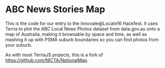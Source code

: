 ABC News Stories Map
====================

This is the code for our entry to the Innovate@Locate16 Hackfest. It uses Terria to plot the ABC Local News Photos dataset from data.gov.au onto a map of Australia, making it browsable by space and time, as well as mashing it up with PSMA suburb boundaries so you can find photos from your suburb.

As with most TerriaJS projects, this is a fork of https://github.com/NICTA/NationalMap.
